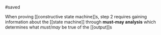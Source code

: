 #saved

When proving [[constructive state machine]]s, step 2 requires gaining information about the [[state machine]] through **must-may analysis** which determines what *must*/*may* be true of the [[output]]s